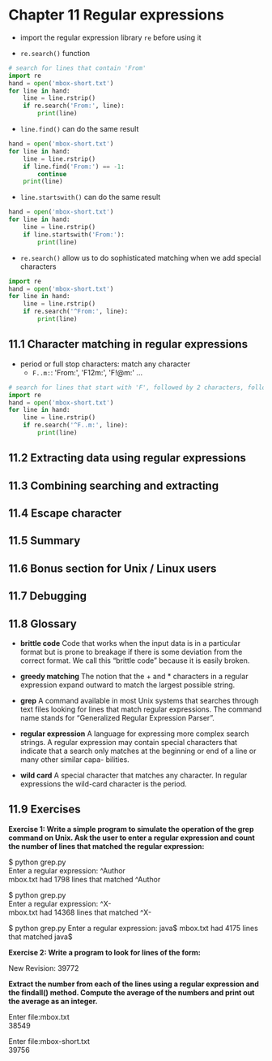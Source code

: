 # Chapter 11  Regular expressions

* import the regular expression library `re` before using it

* `re.search()` function

```python
# search for lines that contain 'From'
import re
hand = open('mbox-short.txt') 
for line in hand:
    line = line.rstrip()
    if re.search('From:', line):
        print(line)
```

* `line.find()` can do the same result

```python
hand = open('mbox-short.txt')
for line in hand:
    line = line.rstrip()
    if line.find('From:') == -1:
        continue
    print(line)
```

* `line.startswith()` can do the same result

```python
hand = open('mbox-short.txt')
for line in hand:
    line = line.rstrip()
    if line.startswith('From:'):
        print(line)
```

* `re.search()` allow us to do sophisticated matching when we add special characters

```python
import re
hand = open('mbox-short.txt')
for line in hand:
    line = line.rstrip()
    if re.search('^From:', line):
        print(line)
```     


## 11.1 Character matching in regular expressions

* period or full stop characters: match any character
   * `F..m:`: 'From:', 'F12m:', 'F!@m:' ...

```python
# search for lines that start with 'F', followed by 2 characters, followed by 'm:'
import re
hand = open('mbox-short.txt') 
for line in hand:
    line = line.rstrip()
    if re.search('^F..m:', line):
        print(line)
```


## 11.2 Extracting data using regular expressions



## 11.3 Combining searching and extracting


## 11.4 Escape character


## 11.5 Summary


## 11.6 Bonus section for Unix / Linux users


## 11.7 Debugging


## 11.8 Glossary

* **brittle code** Code that works when the input data is in a particular format but is prone to breakage if there is some deviation from the correct format. We call this “brittle code” because it is easily broken.

* **greedy matching** The notion that the + and * characters in a regular expression expand outward to match the largest possible string.

* **grep** A command available in most Unix systems that searches through text files looking for lines that match regular expressions. The command name stands for “Generalized Regular Expression Parser”.

* **regular expression** A language for expressing more complex search strings. A regular expression may contain special characters that indicate that a search only matches at the beginning or end of a line or many other similar capa- bilities.

* **wild card** A special character that matches any character. In regular expressions the wild-card character is the period.


## 11.9 Exercises

**Exercise 1: Write a simple program to simulate the operation of the grep command on Unix. Ask the user to enter a regular expression and count the number of lines that matched the regular expression:**

$ python grep.py    
Enter a regular expression: ^Author    
mbox.txt had 1798 lines that matched ^Author

$ python grep.py    
Enter a regular expression: ^X-    
mbox.txt had 14368 lines that matched ^X-  

$ python grep.py
Enter a regular expression: java$
mbox.txt had 4175 lines that matched java$


**Exercise 2: Write a program to look for lines of the form:**

New Revision: 39772

**Extract the number from each of the lines using a regular expression and the findall() method. Compute the average of the numbers and print out the average as an integer.**

Enter file:mbox.txt   
38549

Enter file:mbox-short.txt    
39756
